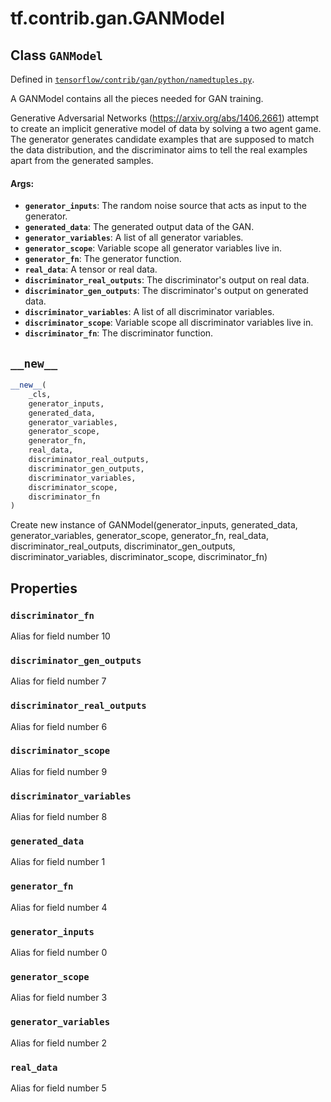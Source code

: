 <div itemscope itemtype="http://developers.google.com/ReferenceObject">
<meta itemprop="name" content="tf.contrib.gan.GANModel" />
<meta itemprop="path" content="Stable" />
<meta itemprop="property" content="discriminator_fn"/>
<meta itemprop="property" content="discriminator_gen_outputs"/>
<meta itemprop="property" content="discriminator_real_outputs"/>
<meta itemprop="property" content="discriminator_scope"/>
<meta itemprop="property" content="discriminator_variables"/>
<meta itemprop="property" content="generated_data"/>
<meta itemprop="property" content="generator_fn"/>
<meta itemprop="property" content="generator_inputs"/>
<meta itemprop="property" content="generator_scope"/>
<meta itemprop="property" content="generator_variables"/>
<meta itemprop="property" content="real_data"/>
<meta itemprop="property" content="__new__"/>
</div>

# tf.contrib.gan.GANModel

## Class `GANModel`





Defined in [`tensorflow/contrib/gan/python/namedtuples.py`](https://www.tensorflow.org/code/tensorflow/contrib/gan/python/namedtuples.py).

A GANModel contains all the pieces needed for GAN training.

Generative Adversarial Networks (https://arxiv.org/abs/1406.2661) attempt
to create an implicit generative model of data by solving a two agent game.
The generator generates candidate examples that are supposed to match the
data distribution, and the discriminator aims to tell the real examples
apart from the generated samples.

#### Args:

* <b>`generator_inputs`</b>: The random noise source that acts as input to the
    generator.
* <b>`generated_data`</b>: The generated output data of the GAN.
* <b>`generator_variables`</b>: A list of all generator variables.
* <b>`generator_scope`</b>: Variable scope all generator variables live in.
* <b>`generator_fn`</b>: The generator function.
* <b>`real_data`</b>: A tensor or real data.
* <b>`discriminator_real_outputs`</b>: The discriminator's output on real data.
* <b>`discriminator_gen_outputs`</b>: The discriminator's output on generated data.
* <b>`discriminator_variables`</b>: A list of all discriminator variables.
* <b>`discriminator_scope`</b>: Variable scope all discriminator variables live in.
* <b>`discriminator_fn`</b>: The discriminator function.

<h2 id="__new__"><code>__new__</code></h2>

``` python
__new__(
    _cls,
    generator_inputs,
    generated_data,
    generator_variables,
    generator_scope,
    generator_fn,
    real_data,
    discriminator_real_outputs,
    discriminator_gen_outputs,
    discriminator_variables,
    discriminator_scope,
    discriminator_fn
)
```

Create new instance of GANModel(generator_inputs, generated_data, generator_variables, generator_scope, generator_fn, real_data, discriminator_real_outputs, discriminator_gen_outputs, discriminator_variables, discriminator_scope, discriminator_fn)



## Properties

<h3 id="discriminator_fn"><code>discriminator_fn</code></h3>

Alias for field number 10

<h3 id="discriminator_gen_outputs"><code>discriminator_gen_outputs</code></h3>

Alias for field number 7

<h3 id="discriminator_real_outputs"><code>discriminator_real_outputs</code></h3>

Alias for field number 6

<h3 id="discriminator_scope"><code>discriminator_scope</code></h3>

Alias for field number 9

<h3 id="discriminator_variables"><code>discriminator_variables</code></h3>

Alias for field number 8

<h3 id="generated_data"><code>generated_data</code></h3>

Alias for field number 1

<h3 id="generator_fn"><code>generator_fn</code></h3>

Alias for field number 4

<h3 id="generator_inputs"><code>generator_inputs</code></h3>

Alias for field number 0

<h3 id="generator_scope"><code>generator_scope</code></h3>

Alias for field number 3

<h3 id="generator_variables"><code>generator_variables</code></h3>

Alias for field number 2

<h3 id="real_data"><code>real_data</code></h3>

Alias for field number 5



